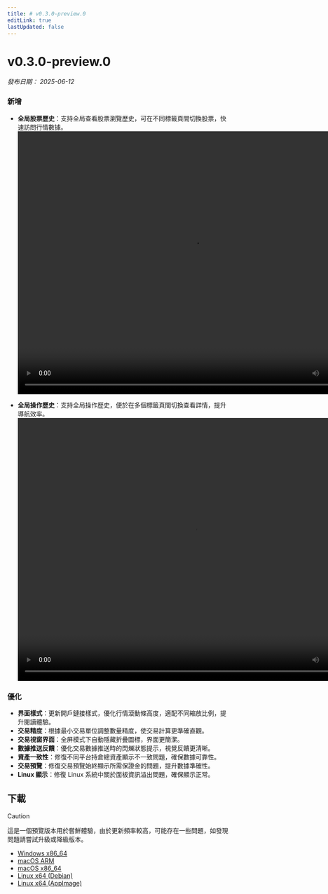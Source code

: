 ```yaml
---
title: # v0.3.0-preview.0
editLink: true
lastUpdated: false
---
```


# v0.3.0-preview.0 <Badge type="warning" text="preview" />

_發布日期： 2025-06-12_

### 新增

- **全局股票歷史**：支持全局查看股票瀏覽歷史，可在不同標籤頁間切換股票，快速訪問行情數據。  
  <video src="https://assets.lbctrl.com/uploads/a2afc60f-fc5b-4baf-8d1c-d1ca2fc03d9a/global_stock_history.mp4" width="800px" height="600px" controls>
  </video>

- **全局操作歷史**：支持全局操作歷史，便於在多個標籤頁間切換查看詳情，提升導航效率。  
  <video src="https://assets.lbctrl.com/uploads/2fd01841-0ba8-4dae-b624-89013f040570/global_navigation.mp4" width="800px" height="600px" controls>
  </video>

### 優化

- **界面樣式**：更新開戶鏈接樣式，優化行情滾動條高度，適配不同縮放比例，提升閱讀體驗。
- **交易精度**：根據最小交易單位調整數量精度，使交易計算更準確直觀。
- **交易視窗界面**：全屏模式下自動隱藏折疊圖標，界面更簡潔。
- **數據推送反饋**：優化交易數據推送時的閃爍狀態提示，視覺反饋更清晰。
- **資產一致性**：修復不同平台持倉總資產顯示不一致問題，確保數據可靠性。
- **交易預覽**：修復交易預覽始終顯示所需保證金的問題，提升數據準確性。
- **Linux 顯示**：修復 Linux 系統中關於面板資訊溢出問題，確保顯示正常。

## 下載

> [!CAUTION]
> 這是一個預覽版本用於嘗鮮體驗，由於更新頻率較高，可能存在一些問題，如發現問題請嘗試升級或降級版本。

- [Windows x86_64](https://assets.lbkrs.com/github/release/longbridge-desktop/preview/longbridge-v0.3.0-preview.0-windows-x86_64.exe)
- [macOS ARM](https://assets.lbkrs.com/github/release/longbridge-desktop/preview/longbridge-v0.3.0-preview.0-macos-aarch64.dmg)
- [macOS x86_64](https://assets.lbkrs.com/github/release/longbridge-desktop/preview/longbridge-v0.3.0-preview.0-macos-x86_64.dmg)
- [Linux x64 (Debian)](https://assets.lbkrs.com/github/release/longbridge-desktop/preview/longbridge-v0.3.0-preview.0-linux-x86_64.deb)
- [Linux x64 (AppImage)](https://assets.lbkrs.com/github/release/longbridge-desktop/preview/longbridge-v0.3.0-preview.0-linux-x86_64.AppImage)

